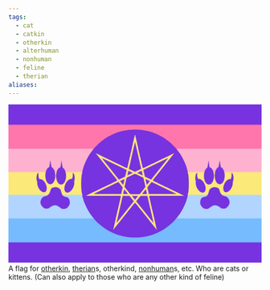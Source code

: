 ```yaml
---
tags:
  - cat
  - catkin
  - otherkin
  - alterhuman
  - nonhuman
  - feline
  - therian
aliases: 
---
```

![catkin.png](../../images/catkin.png)  
A flag for [otherkin](./otherkin.md), [therian](./therian.md)s, otherkind, [nonhuman](../nonhuman/nonhuman.md)s, etc. Who are cats or kittens. (Can also apply to those who are any other kind of feline)